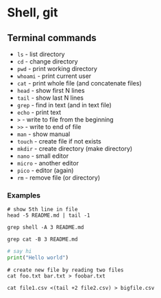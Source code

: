 # Shell, git

## Terminal commands
- `ls` - list directory
- `cd` - change directory
- `pwd` - print working directory
- `whoami` - print current user
- `cat` - print whole file (and concatenate files)
- `head` - show first N lines
- `tail` - show last N lines
- `grep` - find in text (and in text file)
- `echo` - print text
- `>` - write to file from the beginning
- `>>` - write to end of file
- `man` - show manual
- `touch` - create file if not exists
- `mkdir` - create directory (make directory)
- `nano` - small editor
- `micro` - another editor
- `pico` - editor (again)
- `rm` - remove file (or directory)

### Examples

```shell
# show 5th line in file
head -5 README.md | tail -1
```

```shell
grep shell -A 3 README.md
```

```shell
grep cat -B 3 README.md
```

```python
# say hi
print("Hello world")
```

```shell
# create new file by reading two files
cat foo.txt bar.txt > foobar.txt
```

```shell
cat file1.csv <(tail +2 file2.csv) > bigfile.csv
```

